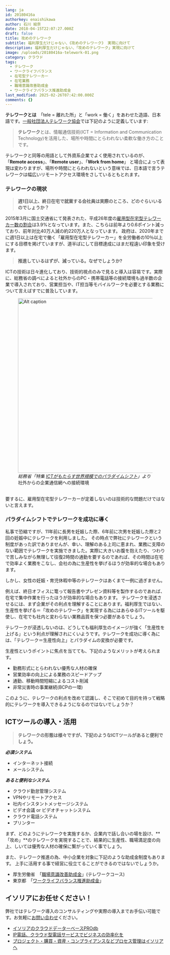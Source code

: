 ```yaml
---
lang: ja
id: 20180416a
authorkey: enaishikawa
author: 石川 絵奈
date: 2018-04-15T22:07:27.000Z
draft: false
title: 攻めのテレワーク
subtitle: 福利厚生だけじゃない、《攻めのテレワーク》 実現に向けて
description: 福利厚生だけじゃない、「攻めのテレワーク」実現に向けて
image: /uploads/20180416a-telework-01.png
category: クラウド
tags:
  - テレワーク
  - ワークライフバランス
  - 在宅型テレワーカー
  - 在宅業務
  - 職場意識改善助成金
  - ワークライフバランス推進助成金
last_modified: 2025-02-26T07:42:00.000Z
comments: {}
---
```

**テレワークとは**　「tele = 離れた所」と「work = 働く」をあわせた造語、日本語です。[一般社団法人テレワーク協会](http://www.japan-telework.or.jp/intro/tw_about.html "一般社団法人テレワーク協会")では下記のように定義しています:

<!--more-->

> **テレワーク**とは、情報通信技術(ICT = Information and Communication Technology)を活用した、場所や時間にとらわれない柔軟な働き方のことです。

テレワークと同等の用語として外資系企業でよく使用されているのが、「**Remote access**」、「**Remote user**」、「**Work from home**」 と場合によって表現は変わりますが、場所や時間にとらわれないという意味では、日本語で言うテレワークは幅広いリモートアクセス環境をさしているともとれます。

### テレワークの現状

> **週1日以上、終日在宅で就業する会社員は実際のところ、どのぐらいいるのでしょうか？**

2015年3月に国土交通省にて発表された、平成26年度の[雇用型在宅型テレワーカー数の割合](http://www.mlit.go.jp/report/press/toshi02_hh_000046.html)は3.9%となっています。また、こちらは前年より0.6ポイント減っており、前年対比40万人減の約220万人となっています。
政府は、2020年までに週1日以上は在宅で働く「雇用型在宅型テレワーカー」を全労働者の10％以上にする目標を掲げていますが、道半ばにして目標達成にはまだ程遠い印象を受けます。

> **推進しているはずが、減っている。なぜでしょうか?**

ICTの技術は日々進化しており、技術的視点のみで見ると導入は容易です。実際に、総務省の調べによると社外からのPC・携帯電話等の接続環境も過半数の企業で導入されており、営業担当や、IT担当等モバイルワークを必要とする業務について言えばすでに普及しています。

<figure class="image-container">
<img class="materialboxed responsive-img" width="550" data-caption="Zoom caption" alt="Alt caption" src="/uploads/eSolia-Post-Telework-01.png" >
<figcaption><em>総務省「特集 <a href="http://www.soumu.go.jp/johotsusintokei/whitepaper/ja/h26/html/nc141220.html">ICTがもたらす世界規模でのパラダイムシフト</a>」より</em> <br>社外からの企業通信網への接続環境</figcaption>
</figure>
<br>
要するに、雇用型在宅型テレワーカーが定着しないのは技術的な問題だけではないと言えます。

### パラダイムシフトでテレワークを成功に導く

私事で恐縮ですが、11年前に長男を妊娠した際、6年前に次男を妊娠した際と2回の妊娠中にテレワークを利用しました。
その時点で弊社にテレワークという制度があった訳でありませんが、幸い、理解のある上司に恵まれ、業務に支障のない範囲でテレワークを実施できました。実際に大きいお腹を抱えたり、つわりで苦しみながら無理して往復2時間の通勤を要するのであれば、その時間は在宅で効率よく業務をこなし、会社の為に生産性を挙げるほうが効率的な場合もあります。

しかし、女性の妊娠・育児休暇中等のテレワークはあくまで一例に過ぎません。

例えば、終日オフィスに篭って報告書やプレゼン資料等を製作するのであれば、在宅で集中作業を行ったほうが効率的な場合もあります。
テレワークを浸透させるには、まず企業がその利点を理解することにあります。福利厚生ではない、生産性を挙げる＝「攻めのテレワーク」を実現する為にはあらゆるITツールを駆使し、在宅でも社内と変わらない業務品質を保つ必要があるでしょう。

テレワークが浸透しないのは、どうしても福利厚生のイメージが強く「生産性を上げる」という利点が理解されにくいようです。テレワークを成功に導く為には、「テレワーク＝生産性向上」とパラダイムの変換が必要です。

生産性というポイントに焦点を当てても、下記のようなメリットが考えられます。

* 勤務形式にとらわれない優秀な人材の確保
* 営業効率の向上による業務のスピードアップ
* 通勤、移動時間短縮によるコスト削減
* 非常災害時の事業継続(BCPの一環)

このように、テレワークの利点を改めて認識し、そこで初めて目的を持って戦略的にテレワークを導入できるようになるのではないでしょうか？

## ICTツールの導入・活用

> **テレワークの形態は様々ですが、下記のようなICTツールがあると便利でしょう。**

**_必須システム_**

- インターネット接続
- メールシステム

**_あると便利なシステム_**

- クラウド勤怠管理システム
- VPNやリモートアクセス
- 社内インスタントメッセージシステム　
- ビデオ会議 or ビデオチャットシステム
- クラウド電話システム
- プリンター

まず、どのようにテレワークを実施するか、企業内で話し合いの場を設け、**「攻め」**のテレワークを実現することで、結果的に生産性、職場満足度の向上、しいては優秀な人材の確保に繋がっていく事でしょう。

また、テレワーク推進の為、中小企業を対象に下記のような助成金制度もあります。
上手に活用する事で経営に役立てることができるのではないでしょうか。

- 厚生労働省　「[職場意識改善助成金](http://www.mhlw.go.jp/stf/seisakunitsuite/bunya/koyou_roudou/roudoukijun/jikan/syokubaisikitelework.html)」(テレワークコース)
- 東京都　「[ワークライフバランス推進助成金](http://www.hataraku.metro.tokyo.jp/equal/ryoritu/josei/)」

## イソリアにお任せください！

弊社ではテレワーク導入のコンサルティングや実際の導入までお手伝い可能です。お気軽に[お問い合わせ](http://esolia.co.jp/info-request)ください。

* [イソリアのクラウドデーターベースPROdb](http://esolia.co.jp/prodb/)
* [IP電話、クラウド型電話サービスでビジネスの効率化を](http://esolia.co.jp/telephone/)
* [プロジェクト・購買・資産・コンプライアンスなどプロセス管理はイソリアへ](http://esolia.co.jp/process/)

